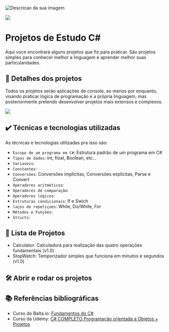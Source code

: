 ![Descricao da sua imagem](https://assets.dio.me/j3Wmu8BbLBvXyJ00vMksXIne_lvuRJQWHm4AxRVAyhQ/f:webp/q:80/L2FydGljbGVzL2NvdmVyLzVkMzFiNWMwLTdiNDEtNGY4NC04ZTcwLWVjNjgxNDRmODgyZC5qcGc)

![](https://img.shields.io/badge/Estudos-C%23-blue)

# Projetos de Estudo C#

Aqui voce encontrará alguns projetos que fiz para praticar. São projetos simples para conhecer melhor a linguagem e aprender melhor suas particularidades. 

## 🔨 Detalhes dos projetos

Todos os projetos serão aplicações de console, ao menos por enquanto, visando praticar lógica de programação e a própria linguagem, mas posteriormente pretendo desenvolver projetos mais extensos e complexos.

![](https://www.michalbialecki.com/wp-content/uploads/2018/05/console-01.gif)

## ✔️ Técnicas e tecnologias utilizadas

As técnicas e tecnologias utilizadas pra isso são:

- `Escopo de um programa em C#`: Estrutura padrão de um programa em C#
- `Tipos de dados`: int, float, Boolean, etc... 
- `Variaveis`: 
- `Constantes`: 
- `Conversões`: Conversões implícitas, Conversões explícitas, Parse e Convert  
- `Operadores aritméticos`: 
- `Operadores de comparação`: 
- `Operadores lógicos`: 
- `Estruturas condicionais`: If e Swich
- `laços de repetiçoes`: While, Do/While, For 
- `Métodos e Funções`: 
- `Structs`: 

## 📃 Lista de Projetos

- Calculator: Calculadora para realização das quatro operações fundamentais (v1.0)
- StopWatch: Temporizador simples que funciona em minutos e segundos (v1.0)



## 🛠️ Abrir e rodar os projetos



## 📚 Referências bibliográficas 

- Curso do Balta.io: [Fundamentos do C#](https://balta.io/cursos/fundamentos-csharp) 
- Curso da Udemy: [C# COMPLETO Programação orientada a Objetos + Projetos](https://www.udemy.com/course/programacao-orientada-a-objetos-csharp/?couponCode=ST9MT120225A)

